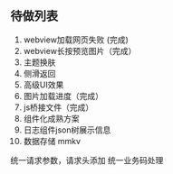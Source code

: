 ## 待做列表


1. webview加载网页失败 (完成)
2. webview长按预览图片（完成）
3. 主题换肤
4. 侧滑返回
5. 高级UI效果 
6. 图片加载进度（完成）
7. js桥接文件（完成）
8. 组件化成熟方案
9. 日志组件json树展示信息
10. 数据存储 mmkv


统一请求参数，请求头添加
统一业务码处理
